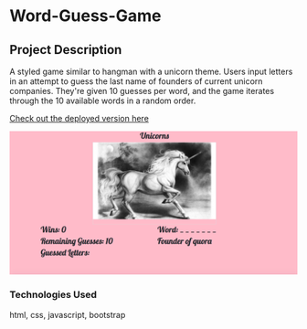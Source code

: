 # Word-Guess-Game

## Project Description 

A styled game similar to hangman with a unicorn theme. Users input letters in an attempt to guess the last name of founders of current 
unicorn companies. They're given 10 guesses per word, and the game iterates through the 10 available words in a random order. 

[Check out the deployed version here](https://greysongy.github.io/Word-Guess-Game/)

![alt text](assets/images/unicornsSite.png)

### Technologies Used 

html, css, javascript, bootstrap